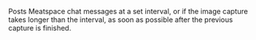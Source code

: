 Posts Meatspace chat messages at a set interval, or if the image capture takes longer than the interval, as soon as possible after the previous capture is finished.
